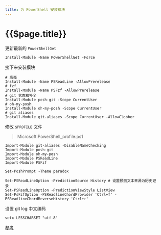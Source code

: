```yaml
---
title: 为 PowerShell 安装模块
---
```


# {{$page.title}}

更新最新的 `PowerShellGet`

```PS
Install-Module -Name PowerShellGet -Force
```

接下来安装模块

```PS
# 高亮
Install-Module -Name PSReadLine -AllowPrerelease
# fzf
Install-Module -Name PSFzf -AllowPrerelease
# git 状态和补全
Install-Module posh-git -Scope CurrentUser
# oh-my-posh
Install-Module oh-my-posh -Scope CurrentUser
# git aliases
Install-Module git-aliases -Scope CurrentUser -AllowClobber
```

修改 `$PROFILE` 文件

> Microsoft.PowerShell_profile.ps1

```PS
Import-Module git-aliases -DisableNameChecking
Import-Module posh-git
Import-Module oh-my-posh
Import-Module PSReadLine
Import-Module PSFzf

Set-PoshPrompt -Theme paradox

Set-PSReadLineOption -PredictionSource History # 设置预测文本来源为历史记录
Set-PSReadLineOption -PredictionViewStyle ListView
Set-PsFzfOption -PSReadlineChordProvider 'Ctrl+f' -PSReadlineChordReverseHistory 'Ctrl+r'
```

设置 git log 中文编码

```PS
setx LESSCHARSET "utf-8"
```

[参考](https://docs.microsoft.com/en-us/powershell/module/microsoft.powershell.core/about/about_profiles?view=powershell-7.1)
